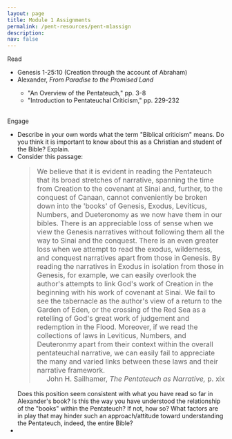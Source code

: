 ```yaml
---
layout: page
title: Module 1 Assignments
permalink: /pent-resources/pent-m1assign
description:
nav: false
---
```


<style>
blockquote {
font-size:16px !important;
}
</style>

<!-- Read -->
<div class="row"> 
    <div class="col-sm-2">
      <span class="badge badge-module">Read</span>
    </div>
    <div class="col-sm">
      <ul>
        <li> Genesis 1-25:10 (Creation through the account of Abraham) </li>
        <li> Alexander, <em>From Paradise to the Promised Land</em></li>
        <ul>
          <li> "An Overview of the Pentateuch," pp. 3-8 </li>
          <li> "Introduction to Pentateuchal Criticism," pp. 229-232 </li>
        </ul>  
      </ul>  
    </div>
</div>
&nbsp;
<!-- Engage -->
<div class="row">
    <div class="col-sm-2">
        <span class="badge badge-module">Engage</span>
    </div>
    <div class="col-sm">
      <ul>
        <li> Describe in your own words what the term "Biblical criticism" means. Do you think it is important to know about this as a Christian and student of the Bible? Explain.</li>
        <li>  Consider this passage:
                  <blockquote>
                  We believe that it is evident in reading the Pentateuch that its broad stretches of narrative, spanning the time from Creation to the covenant at Sinai and, further, to the conquest of Canaan, cannot conveniently be broken down into the 'books' of Genesis, Exodus, Leviticus, Numbers, and Dueteronomy as we now have them in our bibles. There is an appreciable loss of sense when we view the Genesis narratives without following them all the way to Sinai and the conquest. There is an even greater loss when we attempt to read the exodus, wilderness, and conquest narratives apart from those in Genesis. By reading the narratives in Exodus in isolation from those in Genesis, for example, we can easily overlook the author's attempts to link God's work of Creation in the beginning with his work of covenant at Sinai. We fail to see the tabernacle as the author's view of a return to the Garden of Eden, or the crossing of the Red Sea as a retelling of God's great work of judgement and redemption in the Flood. Moreover, if we read the collections of laws in Leviticus, Numbers, and Deuteronmy apart from their context within the overall pentateuchal narrative, we can easily fail to appreciate the many and varied links between these laws and their narrative framework.
                  <figcaption class="blockquote-footer" align="right">John H. Sailhamer, <cite>The Pentateuch as Narrative,</cite> p. xix
                  </figcaption>
                  </blockquote>
              Does this position seem consistent with what you have read so far in Alexander's book? Is this the way you have understood the relationship of the "books" within the Pentateuch? If not, how so? What factors are in play that may hinder such an approach/attitude toward understanding the Pentateuch, indeed, the entire Bible?
        </li>
        <li></li>
	    </ul>
    </div>
</div>

